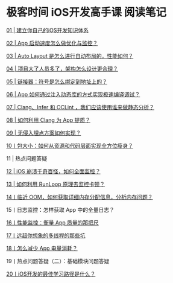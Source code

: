 # 极客时间 iOS开发高手课 阅读笔记

[01 | 建立你自己的iOS开发知识体系](https://github.com/rogertan30/GeekTime/tree/master/iOS%E5%BC%80%E5%8F%91%E9%AB%98%E6%89%8B%E8%AF%BE/%E5%BB%BA%E7%AB%8B%E4%BD%A0%E8%87%AA%E5%B7%B1%E7%9A%84iOS%E5%BC%80%E5%8F%91%E4%BD%93%E7%B3%BB)

[02 | App 启动速度怎么做优化与监控？](https://github.com/rogertan30/GeekTime/tree/master/iOS%E5%BC%80%E5%8F%91%E9%AB%98%E6%89%8B%E8%AF%BE/App%E5%90%AF%E5%8A%A8%E9%80%9F%E5%BA%A6%E6%80%8E%E4%B9%88%E5%81%9A%E4%BC%98%E5%8C%96%E4%B8%8E%E7%9B%91%E6%8E%A7%EF%BC%9F)

[03 | Auto Layout 是怎么进行自动布局的，性能如何？](https://github.com/rogertan30/GeekTime/tree/master/iOS%E5%BC%80%E5%8F%91%E9%AB%98%E6%89%8B%E8%AF%BE/AutoLayout%E6%98%AF%E6%80%8E%E4%B9%88%E8%BF%9B%E8%A1%8C%E8%87%AA%E5%8A%A8%E5%B8%83%E5%B1%80%E7%9A%84)

[04 | 项目大了人员多了，架构怎么设计更合理？](https://github.com/rogertan30/GeekTime/tree/master/iOS%E5%BC%80%E5%8F%91%E9%AB%98%E6%89%8B%E8%AF%BE/%E9%A1%B9%E7%9B%AE%E5%A4%A7%E4%BA%86%E4%BA%BA%E5%91%98%E5%A4%9A%E4%BA%86%E6%9E%B6%E6%9E%84%E6%80%8E%E4%B9%88%E8%AE%BE%E8%AE%A1%E6%9B%B4%E5%90%88%E7%90%86)

[05 | 链接器：符号是怎么绑定到地址上的？](https://github.com/rogertan30/GeekTime/tree/master/iOS%E5%BC%80%E5%8F%91%E9%AB%98%E6%89%8B%E8%AF%BE/%E7%AC%A6%E5%8F%B7%E6%98%AF%E6%80%8E%E4%B9%88%E7%BB%91%E5%AE%9A%E5%88%B0%E5%9C%B0%E5%9D%80%E4%B8%8A%E7%9A%84)

[06 | App 如何通过注入动态库的方式实现极速编译调试？](https://github.com/rogertan30/GeekTime/tree/master/iOS%E5%BC%80%E5%8F%91%E9%AB%98%E6%89%8B%E8%AF%BE/App%E5%A6%82%E4%BD%95%E9%80%9A%E8%BF%87%E6%B3%A8%E5%85%A5%E5%8A%A8%E6%80%81%E5%BA%93%E7%9A%84%E6%96%B9%E5%BC%8F%E5%AE%9E%E7%8E%B0%E6%9E%81%E9%80%9F%E7%BC%96%E8%AF%91%E8%B0%83%E8%AF%95)

[07 | Clang、Infer 和 OCLint ，我们应该使用谁来做静态分析？](https://github.com/rogertan30/GeekTime/tree/master/iOS%E5%BC%80%E5%8F%91%E9%AB%98%E6%89%8B%E8%AF%BE/%E6%88%91%E4%BB%AC%E5%BA%94%E8%AF%A5%E4%BD%BF%E7%94%A8%E8%B0%81%E6%9D%A5%E5%81%9A%E9%9D%99%E6%80%81%E5%88%86%E6%9E%90%EF%BC%9F)

[08 | 如何利用 Clang 为 App 提质？](https://github.com/rogertan30/GeekTime/tree/master/iOS%E5%BC%80%E5%8F%91%E9%AB%98%E6%89%8B%E8%AF%BE/%E5%A6%82%E4%BD%95%E5%88%A9%E7%94%A8Clang%E4%B8%BAApp%E6%8F%90%E8%B4%A8%EF%BC%9F)

[09 | 无侵入埋点方案如何实现？](https://github.com/rogertan30/GeekTime/tree/master/iOS%E5%BC%80%E5%8F%91%E9%AB%98%E6%89%8B%E8%AF%BE/%E6%97%A0%E4%BE%B5%E5%85%A5%E7%9A%84%E5%9F%8B%E7%82%B9%E6%96%B9%E6%A1%88%E5%A6%82%E4%BD%95%E5%AE%9E%E7%8E%B0)

[10丨包大小：如何从资源和代码层面实现全方位瘦身？](https://github.com/rogertan30/GeekTime/tree/master/iOS%E5%BC%80%E5%8F%91%E9%AB%98%E6%89%8B%E8%AF%BE/%E5%8C%85%E5%A4%A7%E5%B0%8F%EF%BC%9A%E5%A6%82%E4%BD%95%E4%BB%8E%E8%B5%84%E6%BA%90%E5%92%8C%E4%BB%A3%E7%A0%81%E5%B1%82%E9%9D%A2%E5%AE%9E%E7%8E%B0%E5%85%A8%E6%96%B9%E4%BD%8D%E7%98%A6%E8%BA%AB%EF%BC%9F)

11 | 热点问题答疑

[12 | iOS 崩溃千奇百怪，如何全面监控？](https://github.com/rogertan30/GeekTime/tree/master/iOS%E5%BC%80%E5%8F%91%E9%AB%98%E6%89%8B%E8%AF%BE/iOS%20%E5%B4%A9%E6%BA%83%E5%8D%83%E5%A5%87%E7%99%BE%E6%80%AA%EF%BC%8C%E5%A6%82%E4%BD%95%E5%85%A8%E9%9D%A2%E7%9B%91%E6%8E%A7%EF%BC%9F)


[13 | 如何利用 RunLoop 原理去监控卡顿？](https://github.com/rogertan30/GeekTime/tree/master/iOS%E5%BC%80%E5%8F%91%E9%AB%98%E6%89%8B%E8%AF%BE/%E5%A6%82%E4%BD%95%E5%88%A9%E7%94%A8RunLoop%E5%8E%9F%E7%90%86%E5%8E%BB%E7%9B%91%E6%8E%A7%E5%8D%A1%E9%A1%BF)

[14丨临近 OOM，如何获取详细内存分配信息，分析内存问题？](https://github.com/rogertan30/GeekTime/tree/master/iOS%E5%BC%80%E5%8F%91%E9%AB%98%E6%89%8B%E8%AF%BE/%E4%B8%B4%E8%BF%91OOM%EF%BC%8C%E5%A6%82%E4%BD%95%E8%8E%B7%E5%8F%96%E8%AF%A6%E7%BB%86%E5%86%85%E5%AD%98%E5%88%86%E9%85%8D%E4%BF%A1%E6%81%AF%EF%BC%8C%E5%88%86%E6%9E%90%E5%86%85%E5%AD%98%E9%97%AE%E9%A2%98%EF%BC%9F)

15丨日志监控：怎样获取 App 中的全量日志？

[16丨性能监控：衡量 App 质量的那把尺](https://github.com/rogertan30/GeekTime/tree/master/iOS%E5%BC%80%E5%8F%91%E9%AB%98%E6%89%8B%E8%AF%BE/%E6%80%A7%E8%83%BD%E7%9B%91%E6%8E%A7%EF%BC%9A%E8%A1%A1%E9%87%8F%20App%20%E8%B4%A8%E9%87%8F%E7%9A%84%E9%82%A3%E6%8A%8A%E5%B0%BA)

[17丨远超你想象的多线程的那些坑](https://github.com/rogertan30/GeekTime/tree/master/iOS%E5%BC%80%E5%8F%91%E9%AB%98%E6%89%8B%E8%AF%BE/%E8%BF%9C%E8%B6%85%E4%BD%A0%E6%83%B3%E8%B1%A1%E7%9A%84%E5%A4%9A%E7%BA%BF%E7%A8%8B%E7%9A%84%E9%82%A3%E4%BA%9B%E5%9D%91)

[18丨怎么减少 App 电量消耗？](https://github.com/rogertan30/GeekTime/tree/master/iOS%E5%BC%80%E5%8F%91%E9%AB%98%E6%89%8B%E8%AF%BE/%E6%80%8E%E4%B9%88%E5%87%8F%E5%B0%91%20App%20%E7%94%B5%E9%87%8F%E6%B6%88%E8%80%97%EF%BC%9F)

19丨热点问题答疑（二）：基础模块问题答疑

[20丨iOS开发的最佳学习路径是什么？](https://github.com/rogertan30/GeekTime/tree/master/iOS%E5%BC%80%E5%8F%91%E9%AB%98%E6%89%8B%E8%AF%BE/iOS%E5%BC%80%E5%8F%91%E7%9A%84%E6%9C%80%E4%BD%B3%E5%AD%A6%E4%B9%A0%E8%B7%AF%E5%BE%84%E6%98%AF%E4%BB%80%E4%B9%88%EF%BC%9F)
